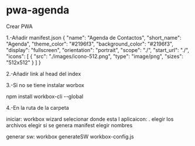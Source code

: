 # pwa-agenda
Crear PWA

1.-Añadir manifest.json
{
    "name": "Agenda de Contactos",
    "short_name": "Agenda",
    "theme_color": "#2196f3",
    "background_color": "#2196f3",
    "display": "fullscreen",
    "orientation": "portrait",
    "scope": "./",
    "start_url": "./",
    "icons": [
        {
            "src": "./images/icono-512.png",
            "type": "image/png",
            "sizes": "512x512"
        }
    ]
}

2.-Añadir link al head del index

<link rel="manifest" href="./manifest.json">

3.-Si no se tiene instalar worbox

npm install workbox-cli --global

4.-En la ruta de la carpeta

iniciar: workbox wizard
selecionar donde esta l aplicaicon: .
elegir los archivos
elegir si se genera manifest
elegir nombres

generar sw:
workbox generateSW workbox-config.js
